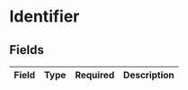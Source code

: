 # Identifier


## Fields

| Field       | Type        | Required    | Description |
| ----------- | ----------- | ----------- | ----------- |